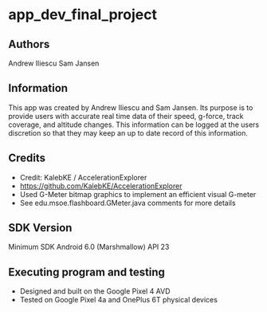 # app_dev_final_project

## Authors
Andrew Iliescu
Sam Jansen

## Information
This app was created by Andrew Iliescu and Sam Jansen. Its
purpose is to provide users with accurate real time data of
their speed, g-force, track coverage, and altitude changes. This
information can be logged at the users discretion so that they may 
keep an up to date record of this information. 

## Credits
* Credit:  KalebKE / AccelerationExplorer
* https://github.com/KalebKE/AccelerationExplorer
* Used G-Meter bitmap graphics to implement an efficient visual G-meter
* See edu.msoe.flashboard.GMeter.java comments for more details

## SDK Version
Minimum SDK Android 6.0 (Marshmallow) API 23

## Executing program and testing
 * Designed and built on the Google Pixel 4 AVD
 * Tested on Google Pixel 4a and OnePlus 6T physical devices
